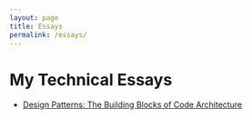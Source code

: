 ```yaml
---
layout: page
title: Essays
permalink: /essays/
---
```


# My Technical Essays

- [Design Patterns: The Building Blocks of Code Architecture](/essays/design-patterns.html)
